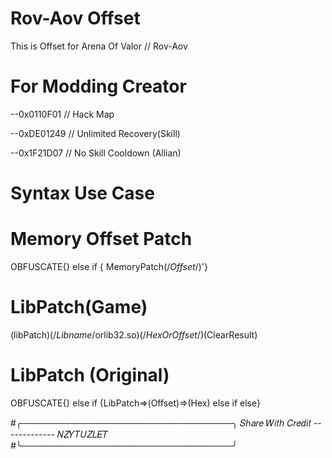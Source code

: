 # Rov-Aov Offset
This is Offset for Arena Of Valor // Rov-Aov
# For Modding Creator
--0x0110F01 // Hack Map

--0xDE01249 // Unlimited Recovery(Skill)

--0x1F21D07 // No Skill Cooldown (Allian)

# Syntax Use Case

# Memory Offset Patch

OBFUSCATE{} else if {
MemoryPatch(/*Offset*/)'}

# LibPatch(Game)

(libPatch)(/*Libname*/orlib32.so)(/*HexOrOffset*/)(ClearResult)

# LibPatch (Original)

OBFUSCATE{} else if {LibPatch=>(Offset)=>(Hex) else if else}

#╭──────────────────────────────────╮
  𝑆ℎ𝑎𝑟𝑒 𝑊𝑖𝑡ℎ 𝐶𝑟𝑒𝑑𝑖𝑡 ------------- 𝑁𝑍𝑌𝑇𝑈𝑍𝐿𝐸𝑇
#╰──────────────────────────────────╯
